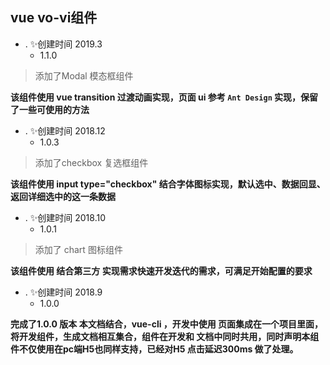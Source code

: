 ## vue vo-vi组件

- . ✨创建时间 2019.3
  -  1.1.0
>添加了Modal 模态框组件

**该组件使用 vue transition 过渡动画实现，页面 ui 参考 `Ant Design` 实现，保留了一些可使用的方法**  


- . ✨创建时间 2018.12
  -  1.0.3
>添加了checkbox 复选框组件

**该组件使用 input type="checkbox" 结合字体图标实现，默认选中、数据回显、返回详细选中的这一条数据**  


- . ✨创建时间 2018.10
  -  1.0.1
>添加了 chart 图标组件

**该组件使用 结合第三方 实现需求快速开发迭代的需求，可满足开始配置的要求**  


- . ✨创建时间 2018.9
  -  1.0.0

**完成了1.0.0 版本 本文档结合，vue-cli ，开发中使用 页面集成在一个项目里面， 将开发组件，生成文档相互集合，组件在开发和 文档中同时共用，同时声明本组件不仅使用在pc端H5也同样支持，已经对H5 点击延迟300ms 做了处理。**  


